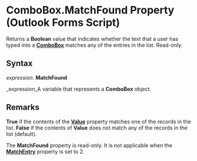 
# ComboBox.MatchFound Property (Outlook Forms Script)

Returns a  **Boolean** value that indicates whether the text that a user has typed into a **[ComboBox](31e7c1de-ee4e-b3d9-4579-7fc6b215bad3.md)** matches any of the entries in the list. Read-only.


## Syntax

 _expression_. **MatchFound**

 _expression_A variable that represents a  **ComboBox** object.


## Remarks

 **True** if the contents of the **[Value](a81934d0-50b5-aa2d-f45b-ea8b826bcea9.md)** property matches one of the records in the list. **False** if the contents of **Value** does not match any of the records in the list (default).

The  **MatchFound** property is read-only. It is not applicable when the **[MatchEntry](781eab91-22b6-8ee3-a591-d6d016194e15.md)** property is set to 2.

